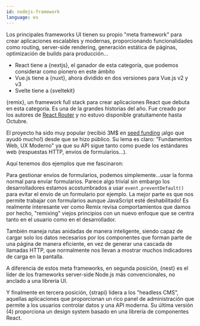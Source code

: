 ```yaml
---
id: nodejs-framework
language: es
---
```


Los principales frameworks UI tienen su propio "meta framework" para crear aplicaciones escalables y modernas, proporcionando funcionalidades como routing, server-side rendering, generación estática de páginas, optimización de builds para producción...

- React tiene a {nextjs}, el ganador de esta categoría, que podemos considerar como pionero en este ámbito
- Vue.js tiene a {nuxt}, ahora dividido en dos versiones para Vue.js v2 y v3
- Svelte tiene a {sveltekit}

{remix}, un framework full stack para crear aplicaciones React que debuta en esta categoría. Es una de la grandes historias del año. Fue creado por los autores de [React Router](https://reactrouter.com/) y no estuvo disponible gratuitamente hasta Octubre.

El proyecto ha sido muy popular (recibió 3M$ en [seed funding](https://remix.run/blog/seed-funding-for-remix) ¡algo que ayudó mucho!) desde que se hizo público. Su lema es claro: "Fundamentos Web, UX Moderno" ya que su API sigue tanto como puede los estándares web (respuestas HTTP, envíos de formularios...).

Aquí tenemos dos ejemplos que me fascinaron:

Para gestionar envíos de formularios, podemos simplemente...usar la forma normal para envíar formularios. Parece algo trivial sin embargo los desarrolladores estamos acostumbrados a usar `event.preventDefault()` para evitar el envío de un formulario por ejemplo. La mejor parte es que nos permite trabajar con formularios aunque JavaScript esté deshabilitado! Es realmente interesante ver como Remix revisa comportamientos que damos por hecho, "remixing" viejos principios con un nuevo enfoque que se centra tanto en el usuario como en el desarrollador.

También maneja rutas anidadas de manera inteligente, siendo capaz de cargar solo los datos necesarios por los componentes que forman parte de una página de manera eficiente, en vez de generar una cascada de llamadas HTTP, que normalmente nos llevan a mostrar muchos indicadores de carga en la pantalla.

A diferencia de estos meta frameworks, en segunda posición, {nest} es el líder de los frameworks server-side Node.js más convencionales, no anclado a una librería UI.

Y finalmente en tercera posición, {strapi} lidera a los "headless CMS", aquellas aplicaciones que proporcionan un rico panel de administración que permite a los usuarios controlar datos y una API moderna. Su última versión (4) proporciona un design system basado en una librería de componentes React.